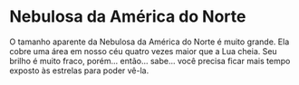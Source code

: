 # Nebulosa da América do Norte

O tamanho aparente da Nebulosa da América do Norte é muito grande. Ela cobre uma
área em nosso céu quatro vezes maior que a Lua cheia. Seu brilho é muito fraco,
porém... então... sabe... você precisa ficar mais tempo exposto às estrelas para
poder vê-la.

